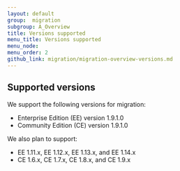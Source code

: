 ```yaml
---
layout: default
group:  migration
subgroup: A_Overview
title: Versions supported
menu_title: Versions supported
menu_node: 
menu_order: 2
github_link: migration/migration-overview-versions.md
---
```


<h2 id="migrate-overview-versions">Supported versions</h2>
We support the following versions for migration:

*	Enterprise Edition (EE) version 1.9.1.0 
*	Community Edition (CE) version 1.9.1.0 

We also plan to support:

*  EE 1.11.x, EE 1.12.x, EE 1.13.x, and EE 1.14.x
*  CE 1.6.x, CE 1.7.x, CE 1.8.x, and CE 1.9.x